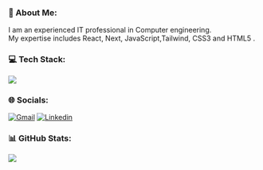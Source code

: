 ### 💫 About Me:
I am an experienced IT professional in Computer engineering. <br>My expertise includes React, Next, JavaScript,Tailwind, CSS3 and HTML5 .

### 💻 Tech Stack:
<img src="https://skillicons.dev/icons?i=react,redux,js,css,tailwind,html,git,github,next,mongodb,postman,figma&theme=light&perline=4" />

### 🌐 Socials: 
<a href="s.nourollahii@gmail.com"><img src="https://camo.githubusercontent.com/40aa80caa5e0fb185ee2ff0983f4d477aae070553a0acf519814b82f7ea757f9/68747470733a2f2f696d672e736869656c64732e696f2f62616467652f476d61696c2d4541343333353f6c6f676f3d476d61696c266c6f676f436f6c6f723d7768697465267374796c653d666f722d7468652d6261646765" alt="Gmail" data-canonical-src="https://img.shields.io/badge/Gmail-EA4335?logo=Gmail&amp;logoColor=white&amp;style=for-the-badge" style="max-width: 100%;"></a>
<a href="https://www.linkedin.com/in/soudabeh-noorollahi/" rel="nofollow"><img src="https://camo.githubusercontent.com/6fd909623127cfbe2cafae16e87a52f0d6f1eb032e1f9c697e53d5a02800cb75/68747470733a2f2f696d672e736869656c64732e696f2f62616467652f4c696e6b6564496e2d3041363643323f6c6f676f3d4c696e6b6564696e266c6f676f436f6c6f723d7768697465267374796c653d666f722d7468652d6261646765" alt="Linkedin" data-canonical-src="https://img.shields.io/badge/LinkedIn-0A66C2?logo=Linkedin&amp;logoColor=white&amp;style=for-the-badge" style="max-width: 100%;"></a>


### 📊 GitHub Stats:
![](https://github-readme-stats.vercel.app/api/top-langs/?username=Soudabeh-Noorollahi&theme=dark&hide_border=true&include_all_commits=false&count_private=false&layout=compact)

<!-- Proudly created with GPRM ( https://gprm.itsvg.in ) -->




<!--
**Soudabeh-Noorollahi/Soudabeh-Noorollahi** is a ✨ _special_ ✨ repository because its `README.md` (this file) appears on your GitHub profile.

Here are some ideas to get you started:

- 🔭 I’m currently working on ...
- 🌱 I’m currently learning ...
- 👯 I’m looking to collaborate on ...
- 🤔 I’m looking for help with ...
- 💬 Ask me about ...
- 📫 How to reach me: ...
- 😄 Pronouns: ...
- ⚡ Fun fact: ...
-->

